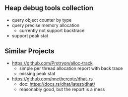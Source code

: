 ## Heap debug tools collection 

* query object counter by type
* query precise memory allocation
    * currently not support backtrace
* support peak stat

## Similar Projects

* https://github.com/Protryon/alloc-track
    * simple per thread allocation report with back trace
    * missing peak stat
* https://github.com/nnethercote/dhat-rs
    * doc: https://docs.rs/dhat/latest/dhat/
    * reasonably good, but the report is a mess
